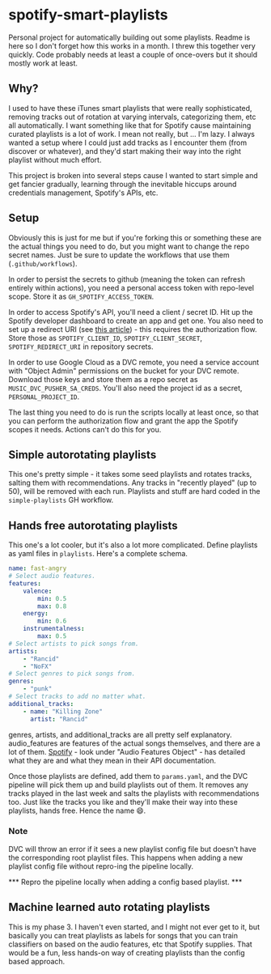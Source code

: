 # spotify-smart-playlists
Personal project for automatically building out some playlists.
Readme is here so I don't forget how this works in a month.
I threw this together very quickly.
Code probably needs at least a couple of once-overs but it should mostly work at least.

## Why?
I used to have these iTunes smart playlists that were really sophisticated, removing tracks out of rotation at varying intervals, categorizing them, etc all automatically.
I want something like that for Spotify cause maintaining curated playlists is a lot of work.
I mean not really, but ... I'm lazy.
I always wanted a setup where I could just add tracks as I encounter them (from discover or whatever), and they'd start making their way into the right playlist without much effort.

This project is broken into several steps cause I wanted to start simple and get fancier gradually, learning through the inevitable hiccups around credentials management, Spotify's APIs, etc.

## Setup

Obviously this is just for me but if you're forking this or something these are the actual things you need to do, but you might want to change the repo secret names.
Just be sure to update the workflows that use them (`.github/workflows`).

In order to persist the secrets to github (meaning the token can refresh entirely within actions), you need a personal access token with repo-level scope.
Store it as `GH_SPOTIFY_ACCESS_TOKEN`.

In order to access Spotify's API, you'll need a client / secret ID.
Hit up the Spotify developer dashboard to create an app and get one.
You also need to set up a redirect URI (see [this article](https://spotipy.readthedocs.io/en/2.17.1/#authorization-code-flow)) - this requires the authorization flow.
Store those as `SPOTIFY_CLIENT_ID`, `SPOTIFY_CLIENT_SECRET`, `SPOTIFY_REDIRECT_URI` in repository secrets.

In order to use Google Cloud as a DVC remote, you need a service account with "Object Admin" permissions on the bucket for your DVC remote.
Download those keys and store them as a repo secret as `MUSIC_DVC_PUSHER_SA_CREDS`.
You'll also need the project id as a secret, `PERSONAL_PROJECT_ID`.

The last thing you need to do is run the scripts locally at least once, so that you can perform the authorization flow and grant the app the Spotify scopes it needs.
Actions can't do this for you.

## Simple autorotating playlists

This one's pretty simple - it takes some seed playlists and rotates tracks, salting them with recommendations.
Any tracks in "recently played" (up to 50), will be removed with each run.
Playlists and stuff are hard coded in the `simple-playlists` GH workflow.

## Hands free autorotating playlists

This one's a lot cooler, but it's also a lot more complicated.
Define playlists as yaml files in `playlists`.
Here's a complete schema.

```yaml
name: fast-angry
# Select audio features.
features:
    valence:
        min: 0.5
        max: 0.8
    energy:
        min: 0.6
    instrumentalness:
        max: 0.5	
# Select artists to pick songs from.
artists:
    - "Rancid"
    - "NoFX"
# Select genres to pick songs from.
genres:
    - "punk"
# Select tracks to add no matter what.
additional_tracks:
    - name: "Killing Zone"
      artist: "Rancid"
```

genres, artists, and additional_tracks are all pretty self explanatory.
audio_features are features of the actual songs themselves, and there are a lot of them.
[Spotify](https://developer.spotify.com/documentation/web-api/reference/#objects-index) - look under "Audio Features Object" - has detailed what they are and what they mean in their API documentation.

Once those playlists are defined, add them to `params.yaml`, and the DVC pipeline will pick them up and build playlists out of them.
It removes any tracks played in the last week and salts the playlists with recommendations too.
Just like the tracks you like and they'll make their way into these playlists, hands free.
Hence the name 😄.

### Note
DVC will throw an error if it sees a new playlist config file but doesn't have the corresponding root playlist files.
This happens when adding a new playlist config file without repro-ing the pipeline locally.

*** Repro the pipeline locally when adding a config based playlist. ***

## Machine learned auto rotating playlists

This is my phase 3.
I haven't even started, and I might not ever get to it, but basically you can treat playlists as labels for songs that you can train classifiers on based on the audio features, etc that Spotify supplies.
That would be a fun, less hands-on way of creating playlists than the config based approach.